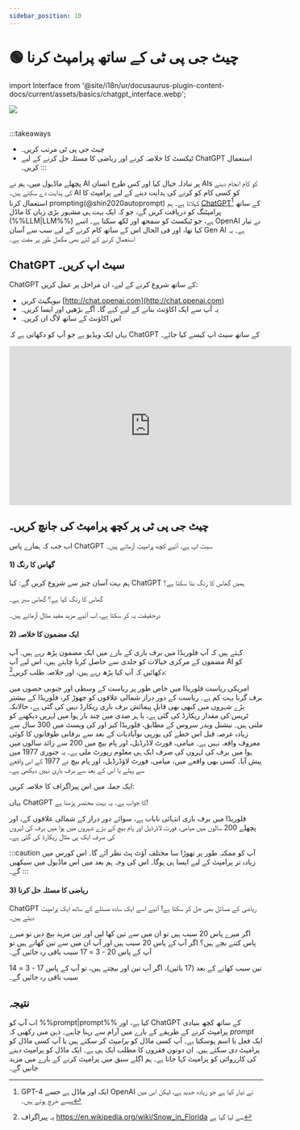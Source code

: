 ```yaml
---
sidebar_position: 10
---
```

# 🟢 چیٹ جی پی ٹی کے ساتھ پرامپٹ کرنا

<!-- import Interface from '@site/docs/assets/basics/chatgpt_interface.webp'; -->
import Interface from '@site/i18n/ur/docusaurus-plugin-content-docs/current/assets/basics/chatgpt_interface.webp';

<div style={{textAlign: 'center'}}>
  <img src={Interface} className="img-docs" style={{width: "80%"}}/>
</div>
<br/>

:::takeaways
- چیٹ جی پی ٹی مرتب کریں۔
- ٹیکسٹ کا خلاصہ کرنے اور ریاضی کا مسئلہ حل کرنے کے لیے ChatGPT استعمال کریں۔
:::

پچھلے ماڈیول میں، ہم نے AI پر تبادلہ خیال کیا اور کس طرح انسان AIs کو کام انجام دینے کی ہدایت دے سکتے ہیں۔
AI کو کسی کام کو کرنے کی ہدایت دینے کے لیے پرامپٹ کا استعمال کرنا prompting(@shin2020autoprompt) کہلاتا ہے۔ ہم [ChatGPT](http://chat.openai.com)[^a] کے ساتھ پرامپٹنگ کو دریافت کریں گے، جو کہ ایک بہت ہی مشہور بڑی زبان کا ماڈل (%%LLM|LLM%%) ہے، جو ٹیکسٹ کو سمجھ اور لکھ سکتا ہے۔ اسے OpenAI نے تیار کیا تھا، اور فی الحال اس کے ساتھ کام کرنے کے لیے سب سے آسان Gen AI ہے۔ یہ استعمال کرنے کے لئے بھی مکمل طور پر مفت ہے۔

## ChatGPT سیٹ اپ کریں۔

ChatGPT کے ساتھ شروع کرنے کے لیے، ان مراحل پر عمل کریں:

- نیویگیٹ کریں [http://chat.openai.com](http://chat.openai.com)
- یہ آپ سے ایک اکاؤنٹ بنانے کے لیے کہے گا۔ آگے بڑھیں اور ایسا کریں۔
- اس اکاؤنٹ کے ساتھ لاگ ان کریں۔

یہاں ایک ویڈیو ہے جو آپ کو دکھاتی ہے کہ ChatGPT کے ساتھ سیٹ اپ کیسے کیا جائے۔

<iframe width="560" height="315" src="https://www.youtube.com/embed/FMEzy2jo84c" title="YouTube video player" frameBorder="0" allow="accelerometer; autoplay; clipboard-write; encrypted-media; gyroscope; picture-in-picture; web-share" allowFullScreen></iframe>

## چیٹ جی پی ٹی پر کچھ پرامپٹ کی جانچ کریں۔

اب جب کہ ہمارے پاس ChatGPT سیٹ اپ ہے، آئیے کچھ پرامپٹ آزماتے ہیں۔

#### 1) گھاس کا رنگ

ہم بہت آسان چیز سے شروع کریں گے: کیا ChatGPT ہمیں گھاس کا رنگ بتا سکتا ہے؟

<AIInput>
گھاس کا رنگ کیا ہے؟
</AIInput>

<AIOutput>
گھاس سبز ہے۔
</AIOutput>

درحقیقت یہ کر سکتا ہے، اب آئیے مزید مفید مثال آزماتے ہیں۔

#### 2) ایک مضمون کا خلاصہ

کہتے ہیں کہ آپ فلوریڈا میں برف باری کے بارے میں ایک مضمون پڑھ رہے ہیں۔ آپ مضمون کے مرکزی خیالات کو جلدی سے حاصل کرنا چاہتے ہیں، اس لیے آپ AI کو دکھائیں کہ آپ کیا پڑھ رہے ہیں، اور خلاصہ طلب کریں[^b]:

<AIInput>
امریکی ریاست فلوریڈا میں خاص طور پر ریاست کے وسطی اور جنوبی حصوں میں برف گرنا بہت کم ہے۔ ریاست کے دور دراز شمالی علاقوں کو چھوڑ کر، فلوریڈا کے بیشتر بڑے شہروں میں کبھی بھی قابلِ پیمائش برف باری ریکارڈ نہیں کی گئی ہے، حالانکہ ٹریس کی مقدار ریکارڈ کی گئی ہے، یا ہر صدی میں چند بار ہوا میں لہریں دیکھنے کو ملتی ہیں۔ نیشنل ویدر سروس کے مطابق، فلوریڈا کیز اور کی ویسٹ میں 300 سال سے زیادہ عرصہ قبل اس خطے کی یورپی نوآبادیات کے بعد سے برفانی طوفانوں کا کوئی معروف واقعہ نہیں ہے۔ میامی، فورٹ لاڈرڈیل، اور پام بیچ میں 200 سے زائد سالوں میں ہوا میں برف کی لہروں کی صرف ایک ہی معلوم رپورٹ ملی ہے۔ یہ جنوری 1977 میں پیش آیا۔ کسی بھی واقعے میں، میامی، فورٹ لاؤڈرڈیل، اور پام بیچ نے 1977 کے اس واقعے سے پہلے یا اس کے بعد سے برف باری نہیں دیکھی ہے۔

ایک جملہ میں اس پیراگراف کا خلاصہ کریں:
</AIInput>

یہاں ChatGPT کا جواب ہے۔ یہ بہت مختصر پڑھنا ہے!

<AIOutput>
فلوریڈا میں برف باری انتہائی نایاب ہے، سوائے دور دراز کے شمالی علاقوں کے، اور پچھلے 200 سالوں میں میامی، فورٹ لاڈرڈیل اور پام بیچ کے بڑے شہروں میں ہوا میں برف کی لہروں کی صرف ایک ہی مثال ریکارڈ کی گئی ہے۔
</AIOutput>

:::caution
آپ کو ممکنہ طور پر تھوڑا سا مختلف آؤٹ پٹ نظر آئے گا۔ اس کورس میں زیادہ تر پرامپٹ کے لیے ایسا ہی ہوگا۔ اس کی وجہ ہم بعد میں اس ماڈیول میں سیکھیں گے۔
:::

#### 3) ریاضی کا مسئلہ حل کرنا

ChatGPT ریاضی کے مسائل بھی حل کر سکتا ہے! آئیے اسے ایک سادہ مسئلے کے ساتھ ایک پرامپٹ دیتے ہیں۔


<AIInput>
اگر میرے پاس 20 سیب ہیں تو ان میں سے تین کھا لیں اور تین مزید بیچ دیں تو میرے پاس کتنے بچے ہیں؟
</AIInput>

<AIOutput>
اگر آپ کے پاس 20 سیب ہیں اور آپ ان میں سے تین کھاتے ہیں تو آپ کے پاس 20 - 3 = 17 سیب باقی رہ جائیں گے۔

تین سیب کھانے کے بعد (17 بائیں)، اگر آپ تین اور بیچتے ہیں، تو آپ کے پاس 17 - 3 = 14 سیب باقی رہ جائیں گے۔
</AIOutput>


## نتیجہ

اب آپ کو %%prompt|prompt%% کیا ہے، اور ChatGPT کے ساتھ کچھ بنیادی پرامپٹ کرنے کے طریقے کے بارے میں آرام سے رہنا چاہیے۔
ذہن میں رکھیں کہ *prompt* ایک فعل یا اسم ہوسکتا ہے۔ آپ کسی ماڈل کو *پرامپٹ* کر سکتے ہیں یا آپ کسی ماڈل کو پرامپٹ *دی* سکتے ہیں۔ ان دونوں فقروں کا مطلب ایک ہی ہے۔ ایک ماڈل کو پرامپٹ دینے کی کارروائی کو پرامپٹ کہا جاتا ہے۔ ہم اگلے سبق میں پرامپٹ کرنے کے بارے میں مزید جانیں گے۔




[^a]: GPT-4 ایک اور ماڈل ہے جسے OpenAI نے تیار کیا ہے جو زیادہ جدید ہے، لیکن اس میں پیسے خرچ ہوتے ہیں۔
[^b]: یہ پیراگراف https://en.wikipedia.org/wiki/Snow_in_Florida سے لیا گیا ہے